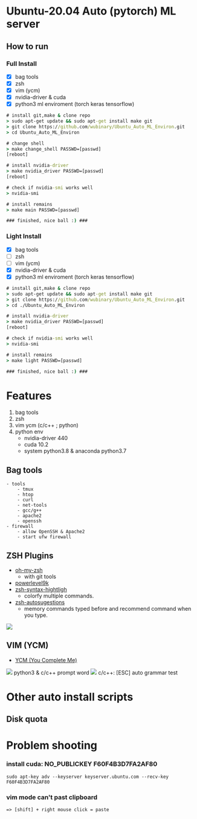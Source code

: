 # Ubuntu-20.04 Auto (pytorch) ML server 

## How to run
### Full Install
- [x] bag tools
- [x] zsh
- [x] vim (ycm)
- [x] nvidia-driver & cuda
- [x] python3 ml enviroment (torch keras tensorflow)
```cmd
# install git,make & clone repo
> sudo apt-get update && sudo apt-get install make git
> git clone https://github.com/wubinary/Ubuntu_Auto_ML_Environ.git
> cd Ubuntu_Auto_ML_Environ

# change shell
> make change_shell PASSWD=[passwd]
[reboot]

# install nvidia-driver
> make nvidia_driver PASSWD=[passwd]
[reboot]

# check if nvidia-smi works well
> nvidia-smi

# install remains
> make main PASSWD=[passwd]  

### finished, nice ball :) ###
``` 
### Light Install
- [x] bag tools
- [ ] zsh
- [ ] vim (ycm)
- [x] nvidia-driver & cuda
- [x] python3 ml enviroment (torch keras tensorflow)
```cmd
# install git,make & clone repo
> sudo apt-get update && sudo apt-get install make git
> git clone https://github.com/wubinary/Ubuntu_Auto_ML_Environ.git
> cd ./Ubuntu_Auto_ML_Environ

# install nvidia-driver
> make nvidia_driver PASSWD=[passwd]
[reboot]

# check if nvidia-smi works well
> nvidia-smi

# install remains
> make light PASSWD=[passwd]  

### finished, nice ball :) ###
```

# Features
1. bag tools
2. zsh
3. vim ycm (c/c++ ; python)
4. python env
    - nvidia-driver 440
    - cuda 10.2
    - system python3.8 & anaconda python3.7
## Bag tools
```
- tools
    - tmux 
    - htop
    - curl
    - net-tools
    - gcc/g++
    - apache2
    - openssh
- firewall
    - allow OpenSSH & Apache2
    - start ufw firewall
```

## ZSH Plugins
* [oh-my-zsh](https://)
    - with git tools
* [powerlevel9k](https://github.com/Powerlevel9k/powerlevel9k)
* [zsh-syntax-hightligh](https://github.com/zsh-users/zsh-syntax-highlighting)
    - colorfy multiple commands.
* [zsh-autosugestions](https://github.com/zsh-users/zsh-autosuggestions)
    - memory commands typed before and recommend command when you type.
    
![](https://i.imgur.com/CiznVLZ.png)

## VIM (YCM)
* [YCM (You Complete Me)](https://github.com/ycm-core/YouCompleteMe)

![](https://i.imgur.com/3eq2Nnu.gif)
python3 & c/c++ prompt word
![](https://i.imgur.com/A077MSN.gif)
c/c++: [ESC] auto grammar test


# Other auto install scripts
## Disk quota

# Problem shooting
### install cuda: NO_PUBLICKEY F60F4B3D7FA2AF80
```=
sudo apt-key adv --keyserver keyserver.ubuntu.com --recv-key F60F4B3D7FA2AF80
```
### vim mode can't past clipboard
```=
=> [shift] + right mouse click = paste
```

